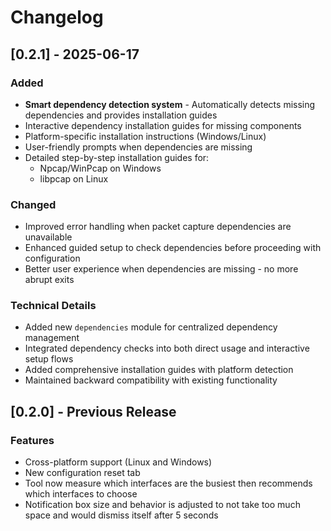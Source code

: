 # Changelog

## [0.2.1] - 2025-06-17

### Added
- **Smart dependency detection system** - Automatically detects missing dependencies and provides installation guides
- Interactive dependency installation guides for missing components
- Platform-specific installation instructions (Windows/Linux)
- User-friendly prompts when dependencies are missing
- Detailed step-by-step installation guides for:
  - Npcap/WinPcap on Windows
  - libpcap on Linux

### Changed
- Improved error handling when packet capture dependencies are unavailable
- Enhanced guided setup to check dependencies before proceeding with configuration
- Better user experience when dependencies are missing - no more abrupt exits

### Technical Details
- Added new `dependencies` module for centralized dependency management
- Integrated dependency checks into both direct usage and interactive setup flows
- Added comprehensive installation guides with platform detection
- Maintained backward compatibility with existing functionality

## [0.2.0] - Previous Release

### Features
- Cross-platform support (Linux and Windows)
- New configuration reset tab
- Tool now measure which interfaces are the busiest then recommends which interfaces to choose
- Notification box size and behavior is adjusted to not take too much space and would dismiss itself after 5 seconds

